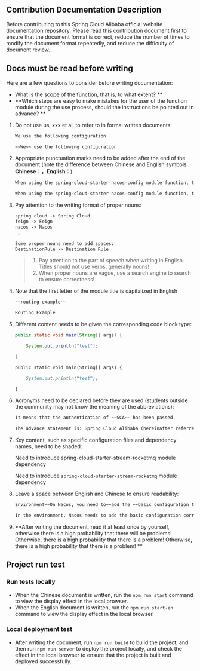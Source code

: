 ## Contribution Documentation Description

Before contributing to this Spring Cloud Alibaba official website documentation repository. Please read this contribution document first to ensure that the document format is correct, reduce the number of times to modify the document format repeatedly, and reduce the difficulty of document review.

## Docs must be read before writing

Here are a few questions to consider before writing documentation:
- What is the scope of the function, that is, to what extent? **
- **Which steps are easy to make mistakes for the user of the function module during the use process, should the instructions be pointed out in advance? **


1. Do not use us, xxx et al. to refer to in formal written documents:

     ```markdown
     We use the following configuration

     ~~We~~ use the following configuration
     ```

2. Appropriate punctuation marks need to be added after the end of the document (note the difference between Chinese and English symbols **Chinese：，English：**):

     ```markdown
     When using the spring-cloud-starter-nacos-config module function, the following configuration needs to be introduced in the project pom.xml file

     When using the spring-cloud-starter-nacos-config module function, the following configuration needs to be introduced in the project pom.xml file:
     ```

3. Pay attention to the writing format of proper nouns:

     ```markdown
     spring cloud -> Spring Cloud
     feign -> Feign
     nacos -> Nacos
      …

     Some proper nouns need to add spaces:
     DestinationRule -> Destination Rule
     ```

     > 1. Pay attention to the part of speech when writing in English. Titles should not use verbs, generally nouns!
     > 2. When proper nouns are vague, use a search engine to search to ensure correctness!

4. Note that the first letter of the module title is capitalized in English

     ```markdown
     ~~routing example~~

     Routing Example
     ```

5. Different content needs to be given the corresponding code block type:

     ```java
     public static void main(String[] args) {

         System.out.println("test");

     }
     ```

     ```markdown
     public static void main(String[] args) {

         System.out.println("test");

     }
     ```

6. Acronyms need to be declared before they are used (students outside the community may not know the meaning of the abbreviations):

     ```markdown
     It means that the authentication of ~~SCA~~ has been passed.

     The advance statement is: Spring Cloud Alibaba (hereinafter referred to as SCA)
     ```

7. Key content, such as specific configuration files and dependency names, need to be shaded:

     Need to introduce spring-cloud-starter-stream-rocketmq module dependency

     Need to introduce `spring-cloud-starter-stream-rocketmq` module dependency

8. Leave a space between English and Chinese to ensure readability:

     ```markdown
     Environment~~On Nacos, you need to~~add the ~~basic configuration that corresponds to the dataId

     In the environment, Nacos needs to add the basic configuration corresponding to dataId
     ```

9. **After writing the document, read it at least once by yourself, otherwise there is a high probability that there will be problems! Otherwise, there is a high probability that there is a problem! Otherwise, there is a high probability that there is a problem! **

## Project run test

### Run tests locally

- When the Chinese document is written, run the `npm run start` command to view the display effect in the local browser.
- When the English document is written, run the `npm run start-en` command to view the display effect in the local browser.

### Local deployment test

- After writing the document, run `npm run build` to build the project, and then run `npm run server` to deploy the project locally, and check the effect in the local browser to ensure that the project is built and deployed successfully.